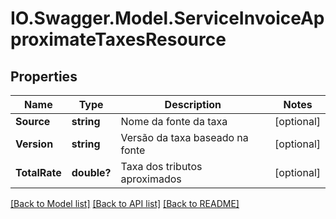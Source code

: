 # IO.Swagger.Model.ServiceInvoiceApproximateTaxesResource
## Properties

Name | Type | Description | Notes
------------ | ------------- | ------------- | -------------
**Source** | **string** | Nome da fonte da taxa | [optional] 
**Version** | **string** | Versão da taxa baseado na fonte | [optional] 
**TotalRate** | **double?** | Taxa dos tributos aproximados | [optional] 

[[Back to Model list]](../README.md#documentation-for-models) [[Back to API list]](../README.md#documentation-for-api-endpoints) [[Back to README]](../README.md)

